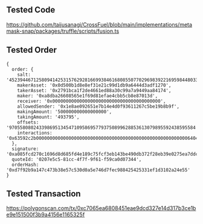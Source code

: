 ## Tested Code

https://github.com/taijusanagi/CrossFuel/blob/main/implementations/metamask-snap/packages/truffle/scripts/fusion.ts

## Tested Order

```
{
  order: {
    salt: '45239446712580941425315762928166993846168085507702969839221695984480330714670',
    makerAsset: '0x0d500b1d8e8ef31e21c99d1db9a6444d3adf1270',
    takerAsset: '0x2791bca1f2de4661ed88a30c99a7a9449aa84174',
    maker: '0xa8dba26608565e1f69d81efae4cbb5cb8e87013d',
    receiver: '0x0000000000000000000000000000000000000000',
    allowedSender: '0x1e8ae092651e7b14e4d0f93611267c5be19b8b9f',
    makingAmount: '500000000000000000',
    takingAmount: '493795',
    offsets: '970558080243398695134547109586957793750899628853613079895592438595584',
    interactions: '0x63592c2b0000000000000000000000000000000000000000000000000000000064049f68000601c55c000000008acdb3bcc5101b1ba8a5070f003a77a2da376fe8000000000000000000000000000000000000000000000000000000000000000000000000000000000000000000000000000000002eb393fbac8aaa16047d4242033a25486e14f34500000000c6c7565644ea1893ad29182f7b6961aab7edfed0f486570029'
  },
  signature: '0xa085fcd270c1696d8d685fd4e189c75fcf3eb143be490db372f28eb39e0275ea7ddc8239115534e2ac17fa9205dbf9bce9a3c3f9d4d99deb3b5153145111a0271b',
  quoteId: '0207e5c5-81cc-4f7f-9f61-f59ca0d07344',
  orderHash: '0xd7f92b9a147c473b38e57c530d0a5e746d7fec988425425331ef1d3102a24e55'
}
```

## Tested Transaction

https://polygonscan.com/tx/0xc7065ea6808451eae9dcd327e14d317b3ce1be9e151500f3b9a4156e1165325f
